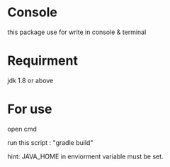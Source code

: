 # Console
this package use for write in console &amp; terminal

# Requirment
jdk 1.8 or above

# For use 
open cmd

run this script : "gradle build"

hint: JAVA_HOME in enviorment variable must be set.
